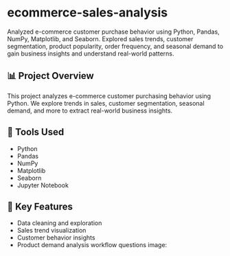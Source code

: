 # ecommerce-sales-analysis
Analyzed e-commerce customer purchase behavior using Python, Pandas, NumPy, Matplotlib, and Seaborn. Explored sales trends, customer segmentation, product popularity, order frequency, and seasonal demand to gain business insights and understand real-world patterns.
## 📊 Project Overview
This project analyzes e-commerce customer purchasing behavior using Python. We explore trends in sales, customer segmentation, seasonal demand, and more to extract real-world business insights.

## 🧰 Tools Used
- Python
- Pandas
- NumPy
- Matplotlib
- Seaborn
- Jupyter Notebook

## 🎯 Key Features
- Data cleaning and exploration
- Sales trend visualization
- Customer behavior insights
- Product demand analysis
workflow questions image:

